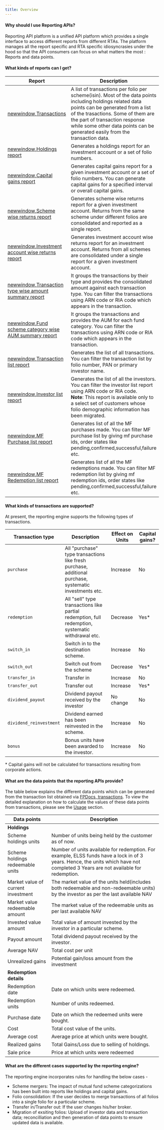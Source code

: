 ```yaml
---
title: Overview
---
```

#### Why should I use Reporting APIs?
Reporting API platform is a unified API platform which provides a single interface to access different reports from different RTAs. The platform manages all the report specific and RTA specific idiosyncrasies under the hood so that the API consumers can focus on what matters the most : Reports and data points.

#### What kinds of reports can I get?
| Report | Description |
| ---------- | ------------ |
| [newwindow,Transactions](https://fintechprimitives.com/api/#transactions) | A list of transactions per folio per scheme(isin). Most of the data points including holdings related data points can be generated from a list of the trasactions. Some of them are the part of transaction response while some other data points can be generated easily from the transaction data.  |
| [newwindow,Holdings report](https://fintechprimitives.com/docs/api/#generate-holdings-report) | Generates a holdings report for an investment account or a set of folio numbers.|
| [newwindow,Capital gains report](https://fintechprimitives.com/docs/api/#capital-gains-report) | Generates capital gains report for a given investment account or a set of folio numbers. You can generate capital gains for a specified interval or overall capital gains.|
| [newwindow,Scheme wise returns report](https://fintechprimitives.com/docs/api/#scheme-wise-returns) | Generates scheme wise returns report for a given investment account. Returns from the same scheme under different folios are consolidated and reported as a single report.|
| [newwindow,Investment account wise returns report](https://fintechprimitives.com/docs/api/#investment-account-wise-returns) | Generates investment account wise returns report for an investment account. Returns from all schemes are consolidated under a single report for a given investment account.|
| [newwindow,Transaction type wise amount summary report](https://fintechprimitives.com/docs/api/#transaction-type-wise-amount-summary-report) | It groups the transactions by their type and provides the consolidated amount against each transaction type. You can filter the transactions using ARN code or RIA code which appears in the transaction.|
| [newwindow,Fund scheme category wise AUM summary report](https://fintechprimitives.com/docs/api/#fund-scheme-category-wise-aum-summary-report) | It groups the transactions and provides the AUM for each fund category. You can filter the transactions using ARN code or RIA code which appears in the transaction.|
| [newwindow,Transaction list report](https://fintechprimitives.com/docs/api/#transaction-list-report) | Generates the list of all transactions.  You can filter the transaction list by folio number, PAN or primary investor name.|
| [newwindow,Investor list report](https://fintechprimitives.com/docs/api/#investor-list-report) | Generates the list of all the investors. You can filter the investor list report using ARN code or RIA code. <br>**Note**: This report is available only to a select set of customers whose folio demographic information has been migrated.|
| [newwindow,MF Purchase list report](https://fintechprimitives.com/docs/api/#mf-purchase-list-report) | Generates list of all the MF purchases made. You can filter MF purchase list by giving mf purchase ids, order states like pending,confirmed,successful,failure etc.|
| [newwindow,MF Redemption list report](https://fintechprimitives.com/docs/api/#mf-redemption-list-report) | Generates list of all the MF redemptions made. You can filter MF redemption list by giving mf redemption ids, order states like pending,confirmed,successful,failure etc.|




#### What kinds of transactions are supported?
At present, the reporting engine supports the following types of transactions.

| Transaction type | Description | Effect on Units | Capital gains? |
|------------ |------------ |------------ |------------ |
|`purchase`|All "purchase" type transactions like fresh purchase, additional purchase, systematic investments etc.|Increase|No|
|`redemption`|All "sell" type transactions like partial redemption, full redemption, systematic withdrawal etc.|Decrease|Yes*|
|`switch_in`| Switch in to the destination scheme.|Increase|No|
|`switch_out`| Switch out from the scheme|Decrease|Yes*|
|`transfer_in`| Transfer in |Increase|No|
|`transfer_out`|Transfer out|Increase|Yes*|
|`dividend_payout`|Dividend payout received by the investor|No change|No|
|`dividend_reinvestment`|Dividend earned has been reinvested in the scheme.|Increase|No|
|`bonus`|Bonus units have been awarded to the investor.|Increase|No|

\* Capital gains will not be calculated for transactions resulting from corporate actions.

#### What are the data points that the reporting APIs provide?
The table below explains the different data points which can be generated from the transaction list obtained via [FPDocs, transactions](https://fintechprimitives.com/api/#transactions). To view the detailed explanation on how to calculate the values of these data points from transactions, please see the [Usage](/pages/workflows/investor-reporting-usage) section.

| Data points | Description |
| ---------- | ------------ |
| **Holdings** |
| Scheme holdings units | Number of units being held by the customer as of now. |
| Scheme holdings redeemable units | Number of units available for redemption. For example, ELSS funds have a lock in of 3 years. Hence, the units which have not completed 3 Years are not available for redemption.| 
| Market value of current investment | The market value of the units held(includes both redeemable and non-redeemable units) by the investor as per the last available NAV | 
| Market value redeemable amount | The market value of the redeemable units as per last available NAV | 
| Invested value amount | Total value of amount invested by the investor in a particular scheme. |
| Payout amount | Total dividend payout received by the investor. |
| Average NAV | Total cost per unit |
| Unrealized gains | Potential gain/loss amount from the investment |
| **Redemption details** | |
| Redemption date | Date on which units were redeemed. 
| Redemption units | Number of units redeemed.|
| Purchase date | Date on which the redeemed units were bought.|
| Cost | Total cost value of the units.|
| Average cost | Average price at which units were bought.|
| Realized gains | Total Gains/Loss due to selling of holdings.|
| Sale price | Price at which units were redeemed |

#### What are the different cases supported by the reporting engine?

The reporting engine incorporates rules for handling the below cases - 
- Scheme mergers: The impact of mutual fund scheme categorizations has been built into reports like holdings and capital gains.
- Folio consolidation: If the user decides to merge transactions of all folios into a single folio for a particular scheme.
- Transfer in/Transfer out: If the user changes his/her broker.
- Migration of exsiting folios: Upload of investor data and transaction data; reconcilliation and then generation of data points to ensure updated data is available.
